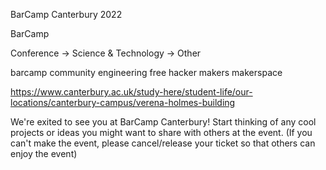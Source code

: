 
BarCamp Canterbury 2022

BarCamp

Conference -> Science & Technology -> Other

barcamp
community
engineering
free
hacker
makers
makerspace


https://www.canterbury.ac.uk/study-here/student-life/our-locations/canterbury-campus/verena-holmes-building


We're exited to see you at BarCamp Canterbury!
Start thinking of any cool projects or ideas you might want to share with others at the event.
(If you can't make the event, please cancel/release your ticket so that others can enjoy the event)
